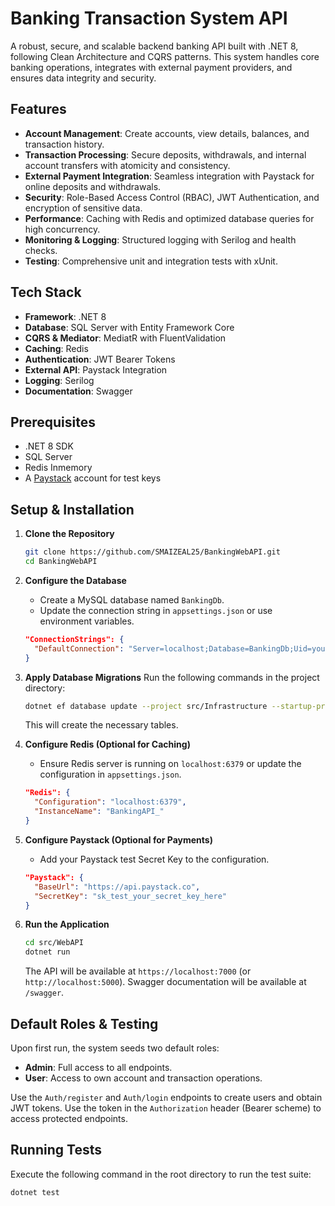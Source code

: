 # Banking Transaction System API

A robust, secure, and scalable backend banking API built with .NET 8, following Clean Architecture and CQRS patterns. This system handles core banking operations, integrates with external payment providers, and ensures data integrity and security.

## Features

- **Account Management**: Create accounts, view details, balances, and transaction history.
- **Transaction Processing**: Secure deposits, withdrawals, and internal account transfers with atomicity and consistency.
- **External Payment Integration**: Seamless integration with Paystack for online deposits and withdrawals.
- **Security**: Role-Based Access Control (RBAC), JWT Authentication, and encryption of sensitive data.
- **Performance**: Caching with Redis and optimized database queries for high concurrency.
- **Monitoring & Logging**: Structured logging with Serilog and health checks.
- **Testing**: Comprehensive unit and integration tests with xUnit.

## Tech Stack

- **Framework**: .NET 8
- **Database**: SQL Server with Entity Framework Core
- **CQRS & Mediator**: MediatR with FluentValidation
- **Caching**: Redis
- **Authentication**: JWT Bearer Tokens
- **External API**: Paystack Integration
- **Logging**: Serilog
- **Documentation**: Swagger

## Prerequisites

- .NET 8 SDK
- SQL Server
- Redis Inmemory
- A [Paystack](https://paystack.com/) account for test keys

##  Setup & Installation

1.  **Clone the Repository**
    ```bash
    git clone https://github.com/SMAIZEAL25/BankingWebAPI.git
    cd BankingWebAPI
    ```

2.  **Configure the Database**
    - Create a MySQL database named `BankingDb`.
    - Update the connection string in `appsettings.json` or use environment variables.
    ```json
    "ConnectionStrings": {
      "DefaultConnection": "Server=localhost;Database=BankingDb;Uid=your_user;Pwd=your_password;"
    }
    ```

3.  **Apply Database Migrations**
    Run the following commands in the project directory:
    ```bash
    dotnet ef database update --project src/Infrastructure --startup-project src/WebAPI
    ```
    This will create the necessary tables.

4.  **Configure Redis (Optional for Caching)**
    - Ensure Redis server is running on `localhost:6379` or update the configuration in `appsettings.json`.
    ```json
    "Redis": {
      "Configuration": "localhost:6379",
      "InstanceName": "BankingAPI_"
    }
    ```

5.  **Configure Paystack (Optional for Payments)**
    - Add your Paystack test Secret Key to the configuration.
    ```json
    "Paystack": {
      "BaseUrl": "https://api.paystack.co",
      "SecretKey": "sk_test_your_secret_key_here"
    }
    ```

6.  **Run the Application**
    ```bash
    cd src/WebAPI
    dotnet run
    ```
    The API will be available at `https://localhost:7000` (or `http://localhost:5000`). Swagger documentation will be available at `/swagger`.

## Default Roles & Testing

Upon first run, the system seeds two default roles:
- **Admin**: Full access to all endpoints.
- **User**: Access to own account and transaction operations.

Use the `Auth/register` and `Auth/login` endpoints to create users and obtain JWT tokens. Use the token in the `Authorization` header (Bearer scheme) to access protected endpoints.

##  Running Tests

Execute the following command in the root directory to run the test suite:
```bash
dotnet test
